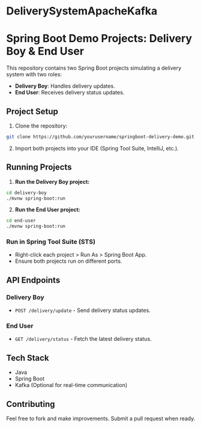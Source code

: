 # DeliverySystemApacheKafka

# Spring Boot Demo Projects: Delivery Boy & End User

This repository contains two Spring Boot projects simulating a delivery system with two roles:
- **Delivery Boy**: Handles delivery updates.
- **End User**: Receives delivery status updates.

## Project Setup
1. Clone the repository:
```bash
git clone https://github.com/yourusername/springboot-delivery-demo.git
```
2. Import both projects into your IDE (Spring Tool Suite, IntelliJ, etc.).

## Running Projects
1. **Run the Delivery Boy project:**
```bash
cd delivery-boy
./mvnw spring-boot:run
```
2. **Run the End User project:**
```bash
cd end-user
./mvnw spring-boot:run
```

### Run in Spring Tool Suite (STS)
- Right-click each project > Run As > Spring Boot App.
- Ensure both projects run on different ports.

## API Endpoints
### Delivery Boy
- `POST /delivery/update` - Send delivery status updates.

### End User
- `GET /delivery/status` - Fetch the latest delivery status.

## Tech Stack
- Java
- Spring Boot
- Kafka (Optional for real-time communication)

## Contributing
Feel free to fork and make improvements. Submit a pull request when ready.
